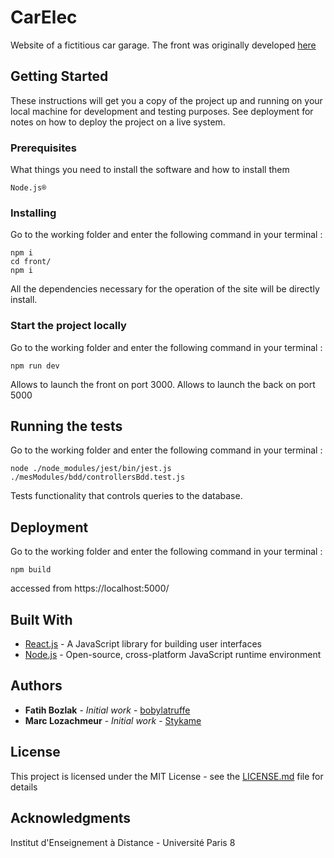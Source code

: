 # CarElec

Website of a fictitious car garage.
The front was originally developed [here](https://github.com/bobylatruffe/carelec4-front)

## Getting Started

These instructions will get you a copy of the project up and running on your local machine for development and testing purposes. See deployment for notes on how to deploy the project on a live system.

### Prerequisites

What things you need to install the software and how to install them

```
Node.js®
```

### Installing

Go to the working folder and enter the following command in your terminal :

```
npm i
cd front/
npm i
```

All the dependencies necessary for the operation of the site will be directly install.

### Start the project locally

Go to the working folder and enter the following command in your terminal :

```
npm run dev
```
Allows to launch the front on port 3000.
Allows to launch the back on port 5000

## Running the tests

Go to the working folder and enter the following command in your terminal :

```
node ./node_modules/jest/bin/jest.js ./mesModules/bdd/controllersBdd.test.js
```
Tests functionality that controls queries to the database.

## Deployment

Go to the working folder and enter the following command in your terminal :
```
npm build
```
accessed from https://localhost:5000/

## Built With

* [React.js](https://reactjs.org/docs/getting-started.html) - A JavaScript library for building user interfaces
* [Node.js](https://nodejs.org/en/docs/) - Open-source, cross-platform JavaScript runtime environment

## Authors

* **Fatih Bozlak** - *Initial work* - [bobylatruffe](https://github.com/bobylatruffe)
* **Marc Lozachmeur** - *Initial work* - [Stykame](https://github.com/Stykame)

## License

This project is licensed under the MIT License - see the [LICENSE.md](LICENSE.md) file for details

## Acknowledgments

Institut d'Enseignement à Distance - Université Paris 8